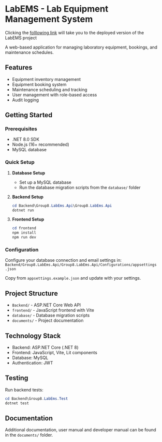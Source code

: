 # LabEMS - Lab Equipment Management System
Clicking the [folllowing link](https://labems-a3cjf7e7d8e8czfd.southafricanorth-01.azurewebsites.net/) will take you to the deployed version of the LabEMS project




A web-based application for managing laboratory equipment, bookings, and maintenance schedules.

## Features
- Equipment inventory management
- Equipment booking system
- Maintenance scheduling and tracking
- User management with role-based access
- Audit logging

## Getting Started

### Prerequisites
- .NET 8.0 SDK
- Node.js (16+ recommended)
- MySQL database

### Quick Setup

1. **Database Setup**
   - Set up a MySQL database
   - Run the database migration scripts from the `database/` folder

2. **Backend Setup**
   ```powershell
   cd Backend\Group8.LabEms.Api\Group8.LabEms.Api
   dotnet run
   ```

3. **Frontend Setup**
   ```powershell
   cd frontend
   npm install
   npm run dev
   ```

### Configuration
Configure your database connection and email settings in:
`Backend/Group8.LabEms.Api/Group8.LabEms.Api/Configurations/appsettings.json`

Copy from `appsettings.example.json` and update with your settings.

## Project Structure
- `Backend/` - ASP.NET Core Web API
- `frontend/` - JavaScript frontend with Vite
- `database/` - Database migration scripts
- `documents/` - Project documentation

## Technology Stack
- Backend: ASP.NET Core (.NET 8)
- Frontend: JavaScript, Vite, Lit components
- Database: MySQL
- Authentication: JWT

## Testing
Run backend tests:
```powershell
cd Backend\Group8.LabEms.Test
dotnet test
```

## Documentation
Additional documentation, user manual and developer manual can be found in the `documents/` folder.
